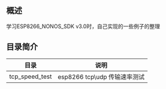 ## 概述
学习ESP8266_NONOS_SDK v3.0时，自己实现的一些例子的整理
## 目录简介
| 目录 | 说明 |
| --- | ---  |
|tcp_speed_test|esp8266  tcp\udp 传输速率测试|